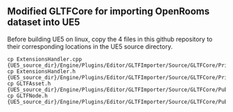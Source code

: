 ## Modified GLTFCore for importing OpenRooms dataset into UE5

Before building UE5 on linux, copy the 4 files in this github repository to their 
corresponding locations in the UE5 source directory.

```
cp ExtensionsHandler.cpp {UE5_source_dir}/Engine/Plugins/Editor/GLTFImporter/Source/GLTFCore/Private/GLTF/ExtensionsHandler.cpp
cp ExtensionsHandler.h {UE5_source_dir}/Engine/Plugins/Editor/GLTFImporter/Source/GLTFCore/Private/GLTF/ExtensionsHandler.h
cp GLTFAsset.h {UE5_source_dir}/Engine/Plugins/Editor/GLTFImporter/Source/GLTFCore/Public/GLTFAsset.h
cp GLTFNode.h {UE5_source_dir}/Engine/Plugins/Editor/GLTFImporter/Source/GLTFCore/Public/GLTFNode.h
```